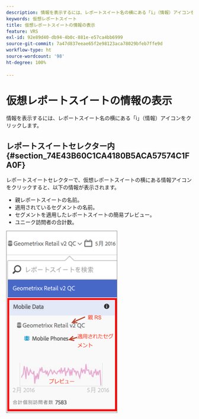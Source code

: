 ```yaml
---
description: 情報を表示するには、レポートスイート名の横にある「i」（情報）アイコンをクリックします。
keywords: 仮想レポートスイート
title: 仮想レポートスイートの情報の表示
feature: VRS
exl-id: 92e89d40-db94-4b0c-881e-e57ca4bb6999
source-git-commit: 7a47d837eeae65f2e98123aca78029bfeb7ffe9d
workflow-type: ht
source-wordcount: '98'
ht-degree: 100%

---
```


# 仮想レポートスイートの情報の表示

情報を表示するには、レポートスイート名の横にある「i」（情報）アイコンをクリックします。

## レポートスイートセレクター内 {#section_74E43B60C1CA4180B5ACA57574C1FA0F}

レポートスイートセレクターで、仮想レポートスイートの横にある情報アイコンをクリックすると、以下の情報が表示されます。

* 親レポートスイートの名前。
* 適用されているセグメントの名前。
* セグメントを適用したレポートスイートの簡易プレビュー。
* ユニーク訪問者の合計数。

![](assets/vrs-info.png)
